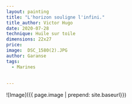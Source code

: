 ```yaml
---
layout: painting
title: "L'horizon souligne l'infini."       
title_author: Victor Hugo
date: 2020-07-28
technique: Huile sur toile
dimensions: 22x27
price: 
image:  DSC_1580(2).JPG
author: Garanse
tags:
  - Marines
  
  
---
```

![Image]({{ page.image | prepend: site.baseurl}})

